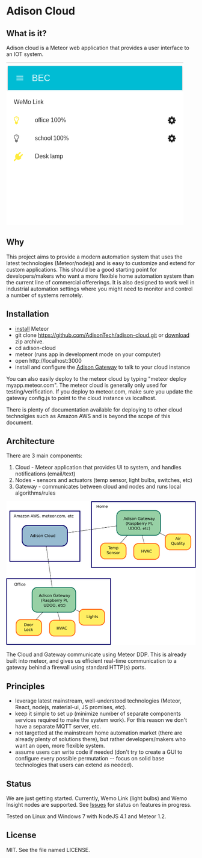 # Adison Cloud

## What is it?

Adison cloud is a Meteor web application that provides a user interface to an IOT system.

![Screenshot](https://raw.githubusercontent.com/AdisonTech/adison-cloud/master/doc/screenshot.png "Screenshot")

## Why

This project aims to provide a modern automation system that uses the latest technologies (Meteor/nodejs) and is easy to customize and extend for custom applications.  This should be a good starting point for developers/makers who want a  more flexible home automation system than the current line of commercial offererings.  It is also designed to work well in industrial automation settings where you might need to monitor and control a number of systems remotely.  

## Installation

* [install](https://www.meteor.com/install) Meteor
* git clone https://github.com/AdisonTech/adison-cloud.git or [download](https://github.com/AdisonTech/adison-cloud/archive/master.zip) zip archive.
* cd adison-cloud
* meteor (runs app in development mode on your computer)
* open http://localhost:3000
* install and configure the [Adison Gateway](https://github.com/AdisonTech/adison-gateway) to talk to your cloud instance

You can also easily deploy to the meteor cloud by typing "meteor deploy myapp.meteor.com".  The meteor cloud is generally only used for testing/verification.  If you deploy to meteor.com, make sure you update the gateway config.js to point to the cloud instance vs localhost.

There is plenty of documentation available for deploying to other cloud technolgies such as Amazon AWS and is beyond the scope of this document.

## Architecture

There are 3 main components:

1. Cloud - Meteor application that provides UI to system, and handles notifications (email/text)
2. Nodes - sensors and actuators (temp sensor, light bulbs, switches, etc)
2. Gateway - communicates between cloud and nodes and runs local algorithms/rules

![Architecture](https://raw.githubusercontent.com/AdisonTech/adison-cloud/master/doc/architecture.png "Adison Architecture")

The Cloud and Gateway communicate using Meteor DDP.  This is already built into meteor, and gives us efficient real-time communication to a gateway behind a firewall using standard HTTP(s) ports.  

## Principles

* leverage latest mainstream, well-understood technologies (Meteor, React, nodejs, material-ui, JS promises, etc).
* keep it simple to set up (minimize number of separate components services required to make the system work).  For this reason we don't have a separate MQTT server, etc.
* not targetted at the mainstream home automation market (there are already plenty of solutions there), but rather developers/makers who want an open, more flexible system.
* assume users can write code if needed (don't try to create a GUI to configure every possible permutation -- focus on solid base technologies that users can extend as needed).

## Status

We are just getting started.  Currently, Wemo Link (light bulbs) and Wemo Insight nodes are supported.  See [Issues](https://github.com/AdisonTech/adison-cloud/issues) for status on features in progress.

Tested on Linux and Windows 7 with NodeJS 4.1 and Meteor 1.2.

## License 

MIT.  See the file named LICENSE.



